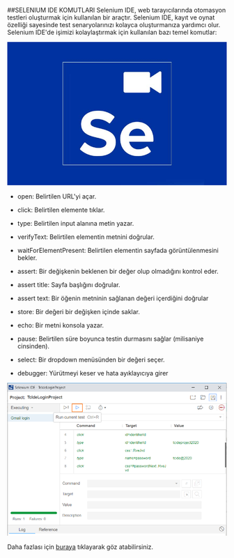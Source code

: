 
##SELENIUM IDE KOMUTLARI
Selenium IDE, web tarayıcılarında otomasyon testleri oluşturmak için kullanılan bir araçtır. Selenium IDE, kayıt ve oynat özelliği sayesinde test senaryolarınızı kolayca oluşturmanıza yardımcı olur. Selenium IDE'de işimizi kolaylaştırmak için kullanılan bazı temel komutlar:

![Alt text](image-1.png)




- open: Belirtilen URL'yi açar.

- click: Belirtilen elemente tıklar.

- type: Belirtilen input alanına metin yazar.

- verifyText: Belirtilen elementin metnini doğrular.

- waitForElementPresent: Belirtilen elementin sayfada görüntülenmesini bekler.

- assert: Bir değişkenin beklenen bir değer olup olmadığını kontrol eder.

- assert title: Sayfa başlığını doğrular.

- assert text: Bir öğenin metninin sağlanan değeri içerdiğini doğrular

- store: Bir değeri bir değişken içinde saklar.

- echo: Bir metni konsola yazar.

- pause: Belirtilen süre boyunca testin durmasını sağlar (milisaniye cinsinden).

- select: Bir dropdown menüsünden bir değeri seçer.

- debugger: Yürütmeyi keser ve hata ayıklayıcıya girer


![Alt text](image.png)


Daha fazlası için [buraya](https://www.selenium.dev/selenium-ide/docs/en/api/commands) tıklayarak göz atabilirsiniz.